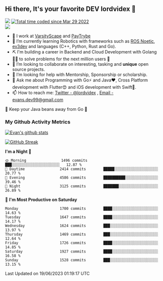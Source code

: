 ## Hi there, It's your favorite DEV lordvidex 👋
<img src="https://komarev.com/ghpvc/?username=lordvidex&label=Views&color=blue&style=plastic" /> <a href="https://wakatime.com/@0e56db35-d16b-410a-acc0-4085055304bf"><img src="https://wakatime.com/badge/user/0e56db35-d16b-410a-acc0-4085055304bf.svg" alt="Total time coded since Mar 29 2022" /></a>  
![](https://github-profile-trophy.vercel.app/?username=lordvidex)
- 🔭 I work at [VarsityScape](https://varsityscape.com) and [PayTrybe](https://www.paytrybe.com)
- 🌱 I’m currently learning Robotics with frameworks such as [ROS Noetic](ros.org), [ev3dev](www.ev3dev.org) and languages (C++, Python, Rust and Go).
- ⛏️ I'm building a career in Backend and Cloud Development with Golang 🧙🏼 to solve problems for the next million users 🤌
- 👯 I’m looking to collaborate on interesting, tasking and **unique** open source projects.
- 🤔 I’m looking for help with Mentorship, Sponsorship or scholarship.
- 💬 Ask me about Programming with Go⚡️ and Java❤️, Cross Platform development with Flutter😍 and iOS development with Swift🚀.
- 📫 How to reach me: [Twitter - @lordvidex](https://twitter.com/lordvidex) , [Email - evans.dev99@gmail.com](mailto:evans.dev99@gmail.com?body=Hello%20Evans,)
  
    
🎤 Keep your Java beans away from Go 🌚
  
  
### My Github Activity Metrics
<div>
<!-- <a href="https://github.com/lordvidex">
  <img src="https://github-readme-stats.vercel.app/api/top-langs/?username=lordvidex&theme=light" />
</a>    -->
<!-- [![Top Langs](https://github-readme-stats.vercel.app/api/top-langs/?username=lordvidex)](https://github.com/lordvidex/)  -->
<a href="https://github.com/lordvidex">
 <img src="https://github-readme-stats.vercel.app/api?username=lordvidex&show_icons=true&theme=light&line_height=27" alt="Evan's github stats"/>
</a>
</div>

[![GitHub Streak](https://github-readme-streak-stats.herokuapp.com?user=lordvidex&theme=github-dark&hide_border=true)](https://git.io/streak-stats)

<!--
  <a href="https://github.com/iampawan/FlutterExampleApps">
    <img align="center" src="https://github-readme-stats.vercel.app/api/pin/?username=iampawan&repo=FlutterExampleApps&theme=light" />

  </a>
  <a href="https://github.com/iampawan/VelocityX">
   <img align="center" src="https://github-readme-stats.vercel.app/api/pin/?username=iampawan&repo=VelocityX&theme=light" />
  </a>
-->
<!--START_SECTION:waka-->
**I'm a Night 🦉** 

```text
🌞 Morning                1496 commits        ███░░░░░░░░░░░░░░░░░░░░░░   12.87 % 
🌆 Daytime                2414 commits        █████░░░░░░░░░░░░░░░░░░░░   20.77 % 
🌃 Evening                4586 commits        ██████████░░░░░░░░░░░░░░░   39.46 % 
🌙 Night                  3125 commits        ███████░░░░░░░░░░░░░░░░░░   26.89 % 
```
📅 **I'm Most Productive on Saturday** 

```text
Monday                   1700 commits        ████░░░░░░░░░░░░░░░░░░░░░   14.63 % 
Tuesday                  1647 commits        ████░░░░░░░░░░░░░░░░░░░░░   14.17 % 
Wednesday                1624 commits        ███░░░░░░░░░░░░░░░░░░░░░░   13.97 % 
Thursday                 1469 commits        ███░░░░░░░░░░░░░░░░░░░░░░   12.64 % 
Friday                   1726 commits        ████░░░░░░░░░░░░░░░░░░░░░   14.85 % 
Saturday                 1927 commits        ████░░░░░░░░░░░░░░░░░░░░░   16.58 % 
Sunday                   1528 commits        ███░░░░░░░░░░░░░░░░░░░░░░   13.15 % 
```



 Last Updated on 19/06/2023 01:19:17 UTC
<!--END_SECTION:waka-->
